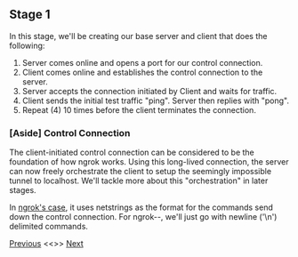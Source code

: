 ## Stage 1

In this stage, we'll be creating our base server and client that does the following:

1. Server comes online and opens a port for our control connection.
2. Client comes online and establishes the control connection to the server.
3. Server accepts the connection initiated by Client and waits for traffic.
4. Client sends the initial test traffic "ping". Server then replies with "pong".
5. Repeat (4) 10 times before the client terminates the connection.

### [Aside] Control Connection
The client-initiated control connection can be considered to be the foundation of how ngrok works. Using this long-lived connection, the server can now freely orchestrate the client to setup the seemingly impossible tunnel to localhost. We'll tackle more about this "orchestration" in later stages.

In [ngrok's case](https://github.com/inconshreveable/ngrok/blob/master/docs/DEVELOPMENT.md#wire-format), it uses netstrings as the format for the commands send down the control connection. For ngrok--, we'll just go with newline ('\n') delimited commands.


[Previous](../stage_0/README.md) <<>> [Next](../stage_2/README.md)

